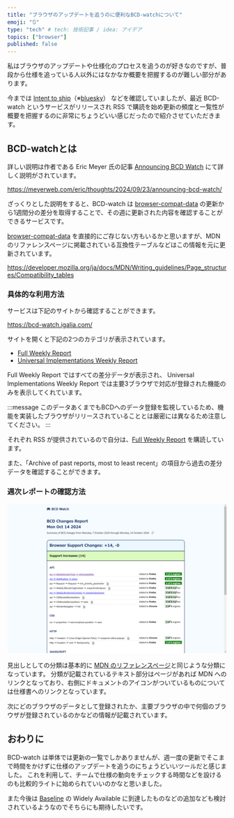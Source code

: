 ```yaml
---
title: "ブラウザのアップデートを追うのに便利なBCD-watchについて"
emoji: "🔃"
type: "tech" # tech: 技術記事 / idea: アイデア
topics: ["browser"]
published: false
---
```


私はブラウザのアップデートや仕様化のプロセスを追うのが好きなのですが、普段から仕様を追っている人以外にはなかなか概要を把握するのが難しい部分があります。

今までは [Intent to ship](https://x.com/intenttoship)（※[bluesky](https://bsky.app/profile/intenttoship.dev)） などを確認していましたが、最近 BCD-watch というサービスがリリースされ RSS で購読を始め更新の頻度と一覧性が概要を把握するのに非常にちょうどいい感じだったので紹介させていただきます。

## BCD-watchとは

詳しい説明は作者である Eric Meyer 氏の記事 [Announcing BCD Watch](https://meyerweb.com/eric/thoughts/2024/09/23/announcing-bcd-watch/) にて詳しく説明がされています。

https://meyerweb.com/eric/thoughts/2024/09/23/announcing-bcd-watch/

ざっくりとした説明をすると、BCD-watch は [browser-compat-data](https://github.com/mdn/browser-compat-data) の更新から1週間分の差分を取得することで、その週に更新された内容を確認することができるサービスです。

[browser-compat-data](https://github.com/mdn/browser-compat-data) を直接的にご存じない方もいるかと思いますが、MDN のリファレンスページに掲載されている互換性テーブルなどはこの情報を元に更新されています。

https://developer.mozilla.org/ja/docs/MDN/Writing_guidelines/Page_structures/Compatibility_tables

### 具体的な利用方法

サービスは下記のサイトから確認することができます。

https://bcd-watch.igalia.com/

サイトを開くと下記の2つのカテゴリが表示されています。

- [Full Weekly Report](https://bcd-watch.igalia.com/weekly/)
- [Universal Implementations Weekly Report](https://bcd-watch.igalia.com/weekly-completed/)

Full Weekly Report ではすべての差分データが表示され、 Universal Implementations Weekly Report では主要3ブラウザで対応が登録された機能のみを表示してくれています。

:::message
このデータあくまでもBCDへのデータ登録を監視しているため、機能を実装したブラウザがリリースされていることとは厳密には異なるため注意してください。
:::

それぞれ RSS が提供されているので自分は、[Full Weekly Report](https://bcd-watch.igalia.com/weekly/) を購読しています。

また、「Archive of past reports, most to least recent」の項目から過去の差分データを確認することができます。

### 週次レポートの確認方法

![BCD-watchの週次レポート2024年10月14日分のスクリーンショット](/images/articles/browser-compat-data-watch/bcd-watch_weekly.png)

見出しとしての分類は基本的に [MDN のリファレンスページ](https://developer.mozilla.org/ja/docs/Web)と同じような分類になっています。
分類が記載されているテキスト部分はページがあれば MDN へのリンクとなっており、右側にドキュメントのアイコンがついているものについては仕様書へのリンクとなっています。

次にどのブラウザのデータとして登録されたか、主要ブラウザの中で何個のブラウザが登録されているのかなどの情報が記載されています。

## おわりに

BCD-watch は単体では更新の一覧でしかありませんが、週一度の更新でそこまで時間をかけずに仕様のアップデートを追うのにちょうどいいツールだと感じました。
これを利用して、チームで仕様の動向をチェックする時間などを設けるのも比較的ライトに始められていいのかなと思いました。

また今後は [Baseline](https://developer.mozilla.org/ja/docs/Glossary/Baseline/Compatibility) の Widely Available に到達したものなどの追加なども検討されているようなのでそちらにも期待したいです。

